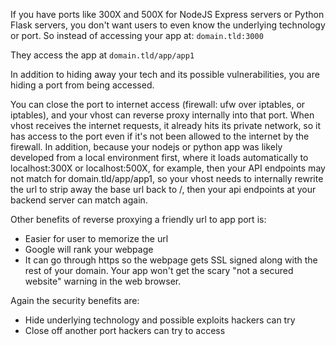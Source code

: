 If you have ports like 300X and 500X for NodeJS Express servers or Python Flask servers, you don't want users to even know the underlying technology or port. So instead of accessing your app at: `domain.tld:3000`

They access the app at `domain.tld/app/app1`

In addition to hiding away your tech and its possible vulnerabilities, you are hiding a port from being accessed.

You can close the port to internet access (firewall: ufw over iptables, or iptables), and your vhost can reverse proxy internally into that port. When vhost receives the internet requests, it already hits its private network, so it has access to the port even if it's not been allowed to the internet by the firewall. In addition, because your nodejs or python app was likely developed from a local environment first, where it loads automatically to localhost:300X or localhost:500X, for example, then your API endpoints may not match for domain.tld/app/app1, so your vhost needs to internally rewrite the url to strip away the base url back to /, then your api endpoints at your backend server can match again.

Other benefits of reverse proxying a friendly url to app port is:
- Easier for user to memorize the url
- Google will rank your webpage
- It can go through https so the webpage gets SSL signed along with the rest of your domain. Your app won't get the scary "not a secured website" warning in the web browser.

Again the security benefits are:
- Hide underlying technology and possible exploits hackers can try
- Close off another port hackers can try to access
